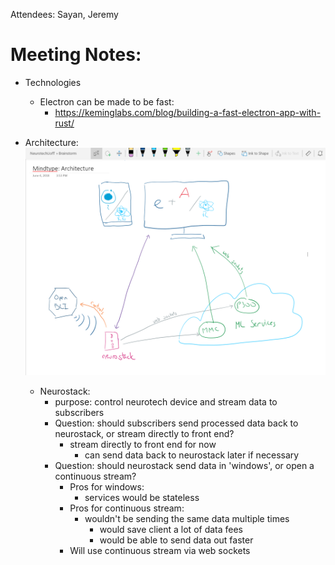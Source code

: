 
Attendees: Sayan, Jeremy

# Meeting Notes:
- Technologies
  - Electron can be made to be fast:
    - https://keminglabs.com/blog/building-a-fast-electron-app-with-rust/

- Architecture:
  ![New Mindtype architecture](./resources/MindTypeNewArchitecture.png)
  - Neurostack:
    - purpose: control neurotech device and stream data to subscribers
    - Question: should subscribers send processed data back to neurostack, or stream directly to front end?
      - stream directly to front end for now
        - can send data back to neurostack later if necessary
    - Question: should neurostack send data in 'windows', or open a continuous stream?
      - Pros for windows:
        - services would be stateless
      - Pros for continuous stream:
        - wouldn't be sending the same data multiple times
          - would save client a lot of data fees
          - would be able to send data out faster
      - Will use continuous stream via web sockets
  